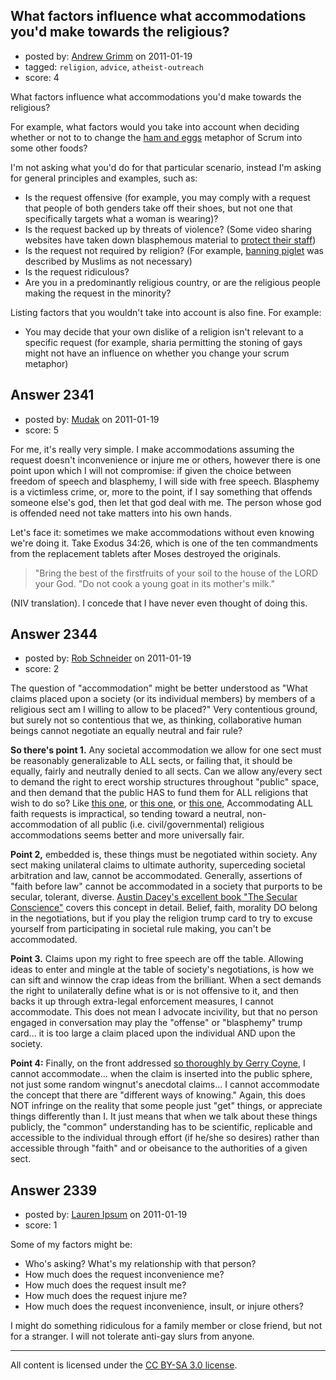 ## What factors influence what accommodations you'd make towards the religious?

- posted by: [Andrew Grimm](https://stackexchange.com/users/-1/270-andrew-grimm) on 2011-01-19
- tagged: `religion`, `advice`, `atheist-outreach`
- score: 4

What factors influence what accommodations you'd make towards the religious?

For example, what factors would you take into account when deciding whether or not to to change the [ham and eggs](http://programmers.stackexchange.com/questions/37108/when-doing-scrum-what-animal-would-you-use-in-place-of-a-pig-in-an-islamic-count) metaphor of Scrum into some other foods?

I'm not asking what you'd do for that particular scenario, instead I'm asking for general principles and examples, such as:

 - Is the request offensive (for
   example, you may comply with a request that people of both genders take off their shoes, but not one that specifically targets what a woman is wearing)?
 - Is the request backed up by threats of violence? (Some video sharing websites have taken down blasphemous material to [protect their staff][1])
 - Is the request not required by religion? (For example, [banning piglet][2] was described by Muslims as not necessary)
 - Is the request ridiculous?
 - Are you in a predominantly religious country, or are the religious people making the request in the minority?

Listing factors that you wouldn't take into account is also fine. For example:

 - You may decide that your own dislike of a religion isn't relevant to a specific request (for example, sharia permitting the stoning of gays might not have an influence on whether you change your scrum metaphor)

  [1]: http://en.wikipedia.org/wiki/Fitna_(film)
  [2]: http://www.guardian.co.uk/uk/2003/mar/05/schools.books


## Answer 2341

- posted by: [Mudak](https://stackexchange.com/users/-1/205-mudak) on 2011-01-19
- score: 5

For me, it's really very simple.  I make accommodations assuming the request doesn't inconvenience or injure me or others, however there is one point upon which I will not compromise:  if given the choice between freedom of speech and blasphemy, I will side with free speech.  Blasphemy is a victimless crime, or, more to the point, if I say something that offends someone else's god, then let that god deal with me.  The person whose god is offended need not take matters into his own hands.

Let's face it: sometimes we make accommodations without even knowing we're doing it.  Take Exodus 34:26, which is one of the ten commandments from the replacement tablets after Moses destroyed the originals.  

> "Bring the best of the firstfruits of your soil to the house of the LORD your God. "Do not cook a young goat in its mother's milk."

(NIV translation).  I concede that I have never even thought of doing this.


## Answer 2344

- posted by: [Rob Schneider](https://stackexchange.com/users/-1/149-rob-schneider) on 2011-01-19
- score: 2

<p>The question of "accommodation" might be better understood as "What claims placed upon a society (or its individual members) by members of a religious sect am I willing to allow to be placed?"  Very contentious ground, but surely not so contentious that we, as thinking, collaborative human beings cannot negotiate an equally neutral and fair rule?</p>

<p><strong>So there's point 1.</strong>  Any societal accommodation we allow for one sect must be reasonably generalizable to ALL sects, or failing that, it should be equally, fairly and neutrally denied to all sects.  Can we allow any/every sect to demand the right to erect worship structures throughout "public" space, and then demand that the public HAS to fund them for ALL religions that wish to do so?  Like <a href="http://religionclause.blogspot.com/2011/01/eruv-dispute-in-hamptons-goes-to-court.html" rel="nofollow">this one</a>, or <a href="http://religionclause.blogspot.com/2011/01/suit-challenges-countys-refusal-to.html" rel="nofollow">this one</a>, or <a href="http://religionclause.blogspot.com/2011/01/legislation-introduced-to-permit.html" rel="nofollow">this one</a>,
Accommodating ALL faith requests is impractical, so tending toward a neutral, non-accommodation of all public (i.e. civil/governmental) religious accommodations seems better and more universally fair.</p>

<p><strong>Point 2,</strong> embedded is, these things must be negotiated within society.  Any sect making unilateral claims to ultimate authority, superceding societal arbitration and law, cannot be accommodated.  Generally, assertions of "faith before law" cannot be accommodated in a society that purports to be secular, tolerant, diverse.  <a href="http://www.austindacey.com/books.html" rel="nofollow">Austin Dacey's excellent book "The Secular Conscience"</a> covers this concept in detail.  Belief, faith, morality DO belong in the negotiations, but if you play the religion trump card to try to excuse yourself from participating in societal rule making, you can't be accommodated.</p>

<p><strong>Point 3.</strong>  Claims upon my right to free speech are off the table.  Allowing ideas to enter and mingle at the table of society's negotiations, is how we can sift and winnow the crap ideas from the brilliant.  When a sect demands the right to unilaterally define what is or is not offensive to it, and then backs it up through extra-legal enforcement measures, I cannot accommodate.  This does not mean I advocate incivility, but that no person engaged in conversation may play the "offense" or "blasphemy" trump card... it is too large a claim placed upon the individual AND upon the society.</p>

<p><strong>Point 4:</strong> Finally, on the front addressed <a href="http://www.usatoday.com/news/opinion/forum/2010-10-11-column11_ST_N.htm" rel="nofollow">so thoroughly by Gerry Coyne</a>, I cannot accommodate... when the claim is inserted into the public sphere, not just some random wingnut's anecdotal claims... I cannot accommodate the concept that there are "different ways of knowing."  Again, this does NOT infringe on the reality that some people just "get" things, or appreciate things differently than I.  It just means that when we talk about these things publicly, the "common" understanding has to be scientific, replicable and accessible to the individual through effort (if he/she so desires) rather than accessible through "faith" and or obeisance to the authorities of a given sect.</p>



## Answer 2339

- posted by: [Lauren Ipsum](https://stackexchange.com/users/-1/71-lauren-ipsum) on 2011-01-19
- score: 1

Some of my factors might be:

 - Who's asking? What's my relationship
   with that person?
 - How much does the request
   inconvenience me?
 - How much does the request insult me?
 - How much does the request injure me?
 - How much does the request
   inconvenience, insult, or injure
   others?

I might do something ridiculous for a family member or close friend, but not for a stranger. I will not tolerate anti-gay slurs from anyone. 



---

All content is licensed under the [CC BY-SA 3.0 license](https://creativecommons.org/licenses/by-sa/3.0/).
